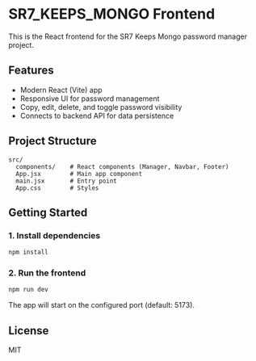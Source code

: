 # SR7_KEEPS_MONGO Frontend

This is the React frontend for the SR7 Keeps Mongo password manager project.

## Features
- Modern React (Vite) app
- Responsive UI for password management
- Copy, edit, delete, and toggle password visibility
- Connects to backend API for data persistence

## Project Structure
```
src/
  components/    # React components (Manager, Navbar, Footer)
  App.jsx        # Main app component
  main.jsx       # Entry point
  App.css        # Styles
```

## Getting Started

### 1. Install dependencies
```sh
npm install
```

### 2. Run the frontend
```sh
npm run dev
```

The app will start on the configured port (default: 5173).

## License
MIT
